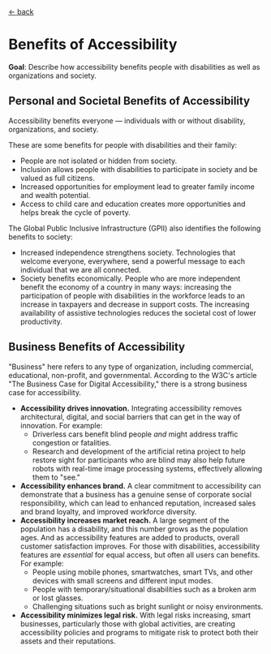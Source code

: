 [&larr; back](index.md)

# Benefits of Accessibility

**Goal**: Describe how accessibility benefits people with disabilities as well as organizations and society.

## Personal and Societal Benefits of Accessibility

Accessibility benefits everyone — individuals with or without disability, organizations, and society.

These are some benefits for people with disabilities and their family:

* People are not isolated or hidden from society.
* Inclusion allows people with disabilities to participate in society and be valued as full citizens.
* Increased opportunities for employment lead to greater family income and wealth potential.
* Access to child care and education creates more opportunities and helps break the cycle of poverty.

The Global Public Inclusive Infrastructure (GPII) also identifies the following benefits to society:

* Increased independence strengthens society. Technologies that welcome everyone, everywhere, send a powerful message to each individual that we are all connected.
* Society benefits economically. People who are more independent benefit the economy of a country in many ways: increasing the participation of people with disabilities in the workforce leads to an increase in taxpayers and decrease in support costs. The increasing availability of assistive technologies reduces the societal cost of lower productivity.

## Business Benefits of Accessibility

"Business" here refers to any type of organization, including commercial, educational, non-profit, and governmental. According to the W3C's article "The Business Case for Digital Accessibility," there is a strong business case for accessibility.

* **Accessibility drives innovation.** Integrating accessibility removes architectural, digital, and social barriers that can get in the way of innovation. For example:
    * Driverless cars benefit blind people *and* might address traffic congestion or fatalities.
    * Research and development of the artificial retina project to help restore sight for participants who are blind may also help future robots with real-time image processing systems, effectively allowing them to "see."
* **Accessibility enhances brand.** A clear commitment to accessibility can demonstrate that a business has a genuine sense of corporate social responsibility, which can lead to enhanced reputation, increased sales and brand loyalty, and improved workforce diversity.
* **Accessibility increases market reach.** A large segment of the population has a disability, and this number grows as the population ages. And as accessibility features are added to products, overall customer satisfaction improves. For those with disabilities, accessibility features are *essential* for equal access, but often all users can benefits. For example:
    * People using mobile phones, smartwatches, smart TVs, and other devices with small screens and different input modes.
    * People with temporary/situational disabilities such as a broken arm or lost glasses.
    * Challenging situations such as bright sunlight or noisy environments.
* **Accessibility minimizes legal risk.** With legal risks increasing, smart businesses, particularly those with global activities, are creating accessibility policies and programs to mitigate risk to protect both their assets and their reputations.